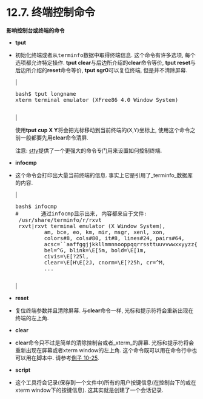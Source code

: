 # 12.7\. 终端控制命令

**影响控制台或终端的命令**

*   **tput**
*   初始化终端或者从<tt class="FILENAME">terminfo</tt>数据中取得终端信息. 这个命令有许多选项, 每个选项都允许特定操作. **tput clear**与后边所介绍的**clear**命令等价, **tput reset**与后边所介绍的**reset**命令等价, **tput sgr0**可以复位终端, 但是并不清除屏幕.

    | 

    <pre class="SCREEN"><samp class="PROMPT">bash$</samp> <kbd class="USERINPUT">tput longname</kbd>
    <samp class="COMPUTEROUTPUT">xterm terminal emulator (XFree86 4.0 Window System)</samp>
    	      </pre>

     |

    使用**tput cup X Y**将会把光标移动到当前终端的(X,Y)坐标上, 使用这个命令之前一般都要先用**clear**命令清屏.

    注意: [stty](system.md#STTYREF)提供了一个更强大的命令专门用来设置如何控制终端.

*   **infocmp**
*   这个命令会打印出大量当前终端的信息. 事实上它是引用了_terminfo_数据库的内容.

    | 

    <pre class="SCREEN"><samp class="PROMPT">bash$</samp> <kbd class="USERINPUT">infocmp</kbd>
    <samp class="COMPUTEROUTPUT">#       通过infocmp显示出来, 内容都来自于文件:
     /usr/share/terminfo/r/rxvt
     rxvt|rxvt terminal emulator (X Window System), 
             am, bce, eo, km, mir, msgr, xenl, xon, 
             colors#8, cols#80, it#8, lines#24, pairs#64, 
             acsc=``aaffggjjkkllmmnnooppqqrrssttuuvvwwxxyyzz{{||}}~~, 
             bel=^G, blink=\E[5m, bold=\E[1m,
             civis=\E[?25l, 
             clear=\E[H\E[2J, cnorm=\E[?25h, cr=^M, 
             ...</samp>
    	      </pre>

     |

*   **reset**
*   复位终端参数并且清除屏幕. 与**clear**命令一样, 光标和提示符将会重新出现在终端的左上角.

*   **clear**
*   **clear**命令只不过是简单的清除控制台或者_xterm_的屏幕. 光标和提示符将会重新出现在屏幕或者xterm window的左上角. 这个命令既可以用在命令行中也可以用在脚本中. 请参考[例子 10-25](testbranch.md#EX30).

*   **script**
*   这个工具将会记录(保存到一个文件中)所有的用户按键信息(在控制台下的或在xterm window下的按键信息). 这其实就是创建了一个会话记录.